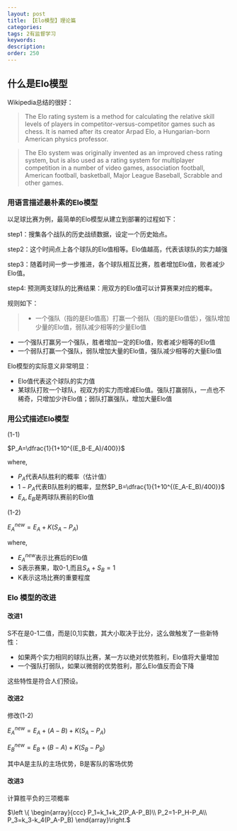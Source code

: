 ```yaml
---
layout: post
title: 【Elo模型】理论篇
categories:
tags: 2有监督学习
keywords:
description:
order: 250
---
```





## 什么是Elo模型
Wikipedia总结的很好：  
>The Elo rating system is a method for calculating the relative skill levels of players in competitor-versus-competitor games such as chess. It is named after its creator Arpad Elo, a Hungarian-born American physics professor.

>The Elo system was originally invented as an improved chess rating system, but is also used as a rating system for multiplayer competition in a number of video games, association football, American football, basketball, Major League Baseball, Scrabble and other games.

### 用语言描述最朴素的Elo模型

以足球比赛为例，最简单的Elo模型从建立到部署的过程如下：  

step1：搜集各个战队的历史战绩数据，设定一个历史始点。  

step2：这个时间点上各个球队的Elo值相等。Elo值越高，代表该球队的实力越强  

step3：随着时间一步一步推进，各个球队相互比赛，胜者增加Elo值，败者减少Elo值。  

step4: 预测两支球队的比赛结果：用双方的Elo值可以计算赛果对应的概率。


规则如下：
>- 一个强队（指的是Elo值高）打赢一个弱队（指的是Elo值低），强队增加少量的Elo值，弱队减少相等的少量Elo值
- 一个强队打赢另一个强队，胜者增加一定的Elo值，败者减少相等的Elo值
- 一个弱队打赢一个强队，弱队增加大量的Elo值，强队减少相等的大量Elo值


Elo模型的实际意义非常明显：
- Elo值代表这个球队的实力值
- 某球队打败一个球队，视双方的实力而增减Elo值。强队打赢弱队，一点也不稀奇，只增加少许Elo值；弱队打赢强队，增加大量Elo值

### 用公式描述Elo模型

(1-1)

 $P_A=\dfrac{1}{1+10^{(E_B-E_A)/400}}$

 where,
 - $P_A$代表A队胜利的概率（估计值）
 - $1-P_A$代表B队胜利的概率，显然$P_B=\dfrac{1}{1+10^{(E_A-E_B)/400}}$
- $E_A,E_B$是两球队赛前的Elo值


(1-2)

$E_A^{new}=E_A+K(S_A-P_A)$

where,
- $E_A^{new}$表示比赛后的Elo值
- S表示赛果，取0-1,而且$S_A+S_B=1$
- K表示这场比赛的重要程度

### Elo 模型的改进

#### 改进1

S不在是0-1二值，而是[0,1]实数，其大小取决于比分，这么做触发了一些新特性：
- 如果两个实力相同的球队比赛，某一方以绝对优势胜利，Elo值将大量增加
- 一个强队打弱队，如果以微弱的优势胜利，那么Elo值反而会下降

这些特性是符合人们预设。

#### 改进2

修改(1-2)

$E_A^{new}=E_A+(A-B)+K(S_A-P_A)$  

$E_B^{new}=E_B+(B-A)+K(S_B-P_B)$  

其中A是主队的主场优势，B是客队的客场优势  

#### 改进3

计算胜平负的三项概率

$\left \{ \begin{array}{ccc}
P_1=k_1+k_2(P_A-P_B)\\
P_2=1-P_H-P_A\\
P_3=k_3-k_4(P_A-P_B)
\end{array}\right.$
